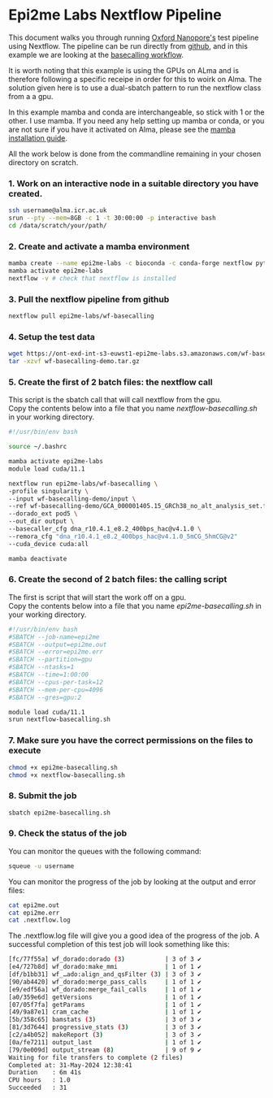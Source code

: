 # Epi2me Labs Nextflow Pipeline

This document walks you through running [Oxford Nanopore's](https://community.nanoporetech.com/docs/analyse/epi2me-workflows) test pipeline using Nextflow.  The pipeline can be run directly from [github](https://github.com/epi2me-labs), and in this example we are looking at the [basecalling workflow](https://github.com/epi2me-labs/wf-basecalling).

It is worth noting that this example is using the GPUs on ALma and is therefore following a specific receipe in order for this to woirk on Alma. The solution given here is to use a dual-sbatch pattern to run the nextflow class from a a gpu.

In this example mamba and conda are interchangeable, so stick with 1 or the other. I use mamba. If you need any help setting up mamba or conda, or you are not sure if you have it activated on Alma, please see the [mamba installation guide](../conda/mamba-first.md).

All the work below is done from the commandline remaining in your chosen directory on scratch.  

### 1. Work on an interactive node in a suitable directory you have created.

```bash
ssh username@alma.icr.ac.uk
srun --pty --mem=8GB -c 1 -t 30:00:00 -p interactive bash
cd /data/scratch/your/path/
```

### 2. Create and activate a mamba environment

```bash
mamba create --name epi2me-labs -c bioconda -c conda-forge nextflow pytorch cuda
mamba activate epi2me-labs
nextflow -v # check that nextflow is installed
```

### 3. Pull the nextflow pipeline from github

```bash
nextflow pull epi2me-labs/wf-basecalling
```

### 4. Setup the test data
    
```bash
wget https://ont-exd-int-s3-euwst1-epi2me-labs.s3.amazonaws.com/wf-basecalling/wf-basecalling-demo.tar.gz
tar -xzvf wf-basecalling-demo.tar.gz
```
### 5. Create the first of 2 batch files: the nextflow call
This script is the sbatch call that will call nextflow from the gpu.  
Copy the contents below into a file that you name *nextflow-basecalling.sh* in your working directory.  

```bash
#!/usr/bin/env bash

source ~/.bashrc

mamba activate epi2me-labs
module load cuda/11.1

nextflow run epi2me-labs/wf-basecalling \
-profile singularity \
--input wf-basecalling-demo/input \
--ref wf-basecalling-demo/GCA_000001405.15_GRCh38_no_alt_analysis_set.fasta \
--dorado_ext pod5 \
--out_dir output \
--basecaller_cfg dna_r10.4.1_e8.2_400bps_hac@v4.1.0 \
--remora_cfg "dna_r10.4.1_e8.2_400bps_hac@v4.1.0_5mCG_5hmCG@v2"
--cuda_device cuda:all

mamba deactivate
```

### 6. Create the second of 2 batch files: the calling script

The first is script that will start the work off on a gpu.  
Copy the contents below into a file that you name *epi2me-basecalling.sh* in your working directory.  

```bash
#!/usr/bin/env bash
#SBATCH --job-name=epi2me
#SBATCH --output=epi2me.out
#SBATCH --error=epi2me.err
#SBATCH --partition=gpu
#SBATCH --ntasks=1
#SBATCH --time=1:00:00
#SBATCH --cpus-per-task=12
#SBATCH --mem-per-cpu=4096
#SBATCH --gres=gpu:2

module load cuda/11.1
srun nextflow-basecalling.sh
```

### 7. Make sure you have the correct permissions on the files to execute

```bash
chmod +x epi2me-basecalling.sh
chmod +x nextflow-basecalling.sh
```

### 8. Submit the job

```bash
sbatch epi2me-basecalling.sh
```

### 9. Check the status of the job
You can monitor the queues with the following command:

```bash
squeue -u username
```

You can monitor the progress of the job by looking at the output and error files:

```bash
cat epi2me.out
cat epi2me.err
cat .nextflow.log
```

The .nextflow.log file will give you a good idea of the progress of the job. A successful completion of this test job will look something like this:

```bash
[fc/77f55a] wf_dorado:dorado (3)           | 3 of 3 ✔
[e4/727b8d] wf_dorado:make_mmi             | 1 of 1 ✔
[df/b1bb31] wf_…ado:align_and_qsFilter (3) | 3 of 3 ✔
[90/ab4420] wf_dorado:merge_pass_calls     | 1 of 1 ✔
[e9/edf56a] wf_dorado:merge_fail_calls     | 1 of 1 ✔
[a0/359e6d] getVersions                    | 1 of 1 ✔
[07/05f7fa] getParams                      | 1 of 1 ✔
[49/9a87e1] cram_cache                     | 1 of 1 ✔
[5b/358c65] bamstats (3)                   | 3 of 3 ✔
[81/3d7644] progressive_stats (3)          | 3 of 3 ✔
[c2/a4b052] makeReport (3)                 | 3 of 3 ✔
[0a/fe7211] output_last                    | 1 of 1 ✔
[79/0e009d] output_stream (8)              | 9 of 9 ✔
Waiting for file transfers to complete (2 files)
Completed at: 31-May-2024 12:38:41
Duration    : 6m 41s
CPU hours   : 1.0
Succeeded   : 31
```
